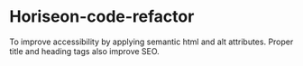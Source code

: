 # Horiseon-code-refactor
To improve accessibility by applying semantic html and alt attributes. Proper title and heading tags also improve SEO.
